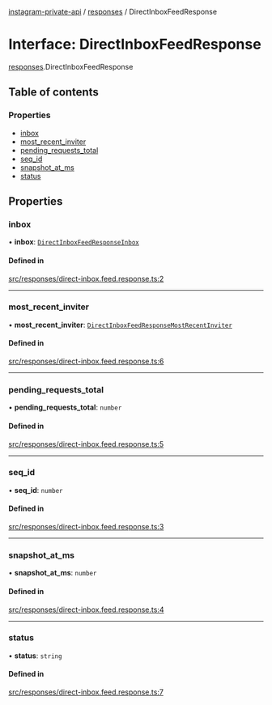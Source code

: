 [instagram-private-api](../../README.md) / [responses](../../modules/responses.md) / DirectInboxFeedResponse

# Interface: DirectInboxFeedResponse

[responses](../../modules/responses.md).DirectInboxFeedResponse

## Table of contents

### Properties

- [inbox](DirectInboxFeedResponse.md#inbox)
- [most\_recent\_inviter](DirectInboxFeedResponse.md#most_recent_inviter)
- [pending\_requests\_total](DirectInboxFeedResponse.md#pending_requests_total)
- [seq\_id](DirectInboxFeedResponse.md#seq_id)
- [snapshot\_at\_ms](DirectInboxFeedResponse.md#snapshot_at_ms)
- [status](DirectInboxFeedResponse.md#status)

## Properties

### inbox

• **inbox**: [`DirectInboxFeedResponseInbox`](DirectInboxFeedResponseInbox.md)

#### Defined in

[src/responses/direct-inbox.feed.response.ts:2](https://github.com/Nerixyz/instagram-private-api/blob/4971f34/src/responses/direct-inbox.feed.response.ts#L2)

___

### most\_recent\_inviter

• **most\_recent\_inviter**: [`DirectInboxFeedResponseMostRecentInviter`](DirectInboxFeedResponseMostRecentInviter.md)

#### Defined in

[src/responses/direct-inbox.feed.response.ts:6](https://github.com/Nerixyz/instagram-private-api/blob/4971f34/src/responses/direct-inbox.feed.response.ts#L6)

___

### pending\_requests\_total

• **pending\_requests\_total**: `number`

#### Defined in

[src/responses/direct-inbox.feed.response.ts:5](https://github.com/Nerixyz/instagram-private-api/blob/4971f34/src/responses/direct-inbox.feed.response.ts#L5)

___

### seq\_id

• **seq\_id**: `number`

#### Defined in

[src/responses/direct-inbox.feed.response.ts:3](https://github.com/Nerixyz/instagram-private-api/blob/4971f34/src/responses/direct-inbox.feed.response.ts#L3)

___

### snapshot\_at\_ms

• **snapshot\_at\_ms**: `number`

#### Defined in

[src/responses/direct-inbox.feed.response.ts:4](https://github.com/Nerixyz/instagram-private-api/blob/4971f34/src/responses/direct-inbox.feed.response.ts#L4)

___

### status

• **status**: `string`

#### Defined in

[src/responses/direct-inbox.feed.response.ts:7](https://github.com/Nerixyz/instagram-private-api/blob/4971f34/src/responses/direct-inbox.feed.response.ts#L7)
